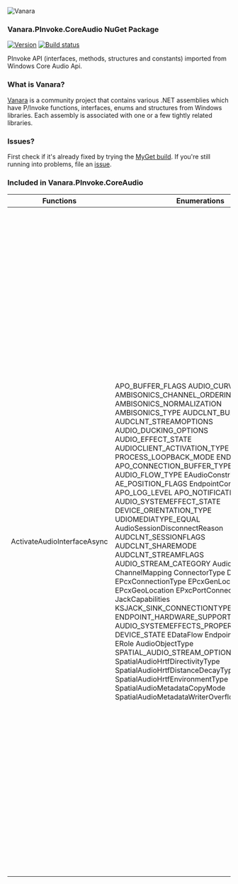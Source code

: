 ﻿![Vanara](https://raw.githubusercontent.com/dahall/Vanara/master/docs/icons/VanaraHeading.png)
### **Vanara.PInvoke.CoreAudio NuGet Package**
[![Version](https://img.shields.io/nuget/v/Vanara.PInvoke.CoreAudio?label=NuGet&style=flat-square)](https://github.com/dahall/Vanara/releases)
[![Build status](https://github.com/dahall/Vanara/actions/workflows/cibuild.yml/badge.svg?branch=master)](https://github.com/dahall/Vanara/actions/workflows/cibuild.yml)

PInvoke API (interfaces, methods, structures and constants) imported from Windows Core Audio Api.

### **What is Vanara?**

[Vanara](https://github.com/dahall/Vanara) is a community project that contains various .NET assemblies which have P/Invoke functions, interfaces, enums and structures from Windows libraries. Each assembly is associated with one or a few tightly related libraries.

### **Issues?**

First check if it's already fixed by trying the [MyGet build](https://www.myget.org/feed/Packages/vanara).
If you're still running into problems, file an [issue](https://github.com/dahall/Vanara/issues).

### **Included in Vanara.PInvoke.CoreAudio**

Functions | Enumerations | Structures | Interfaces
--- | --- | --- | ---
ActivateAudioInterfaceAsync                                                                                                             | APO_BUFFER_FLAGS AUDIO_CURVE_TYPE AMBISONICS_CHANNEL_ORDERING AMBISONICS_NORMALIZATION AMBISONICS_TYPE AUDCLNT_BUFFERFLAGS AUDCLNT_STREAMOPTIONS AUDIO_DUCKING_OPTIONS AUDIO_EFFECT_STATE AUDIOCLIENT_ACTIVATION_TYPE PROCESS_LOOPBACK_MODE ENDPOINT_RESET APO_CONNECTION_BUFFER_TYPE APO_FLAG AUDIO_FLOW_TYPE EAudioConstriction AE_POSITION_FLAGS EndpointConnectorType APO_LOG_LEVEL APO_NOTIFICATION_TYPE AUDIO_SYSTEMEFFECT_STATE DEVICE_ORIENTATION_TYPE UDIOMEDIATYPE_EQUAL AudioSessionDisconnectReason AUDCLNT_SESSIONFLAGS AUDCLNT_SHAREMODE AUDCLNT_STREAMFLAGS AUDIO_STREAM_CATEGORY AudioSessionState ChannelMapping ConnectorType DataFlow EPcxConnectionType EPcxGenLocation EPcxGeoLocation EPxcPortConnection JackCapabilities KSJACK_SINK_CONNECTIONTYPE PartType ENDPOINT_HARDWARE_SUPPORT AUDIO_SYSTEMEFFECTS_PROPERTYSTORE_TYPE DEVICE_STATE EDataFlow EndpointFormFactor ERole AudioObjectType SPATIAL_AUDIO_STREAM_OPTIONS SpatialAudioHrtfDirectivityType SpatialAudioHrtfDistanceDecayType SpatialAudioHrtfEnvironmentType SpatialAudioMetadataCopyMode SpatialAudioMetadataWriterOverflowMode                                                          | APO_CONNECTION_PROPERTY AMBISONICS_PARAMS AUDIO_EFFECT AudioClientProperties AUDIOCLIENT_ACTIVATION_PARAMS AUDIOCLIENT_PROCESS_LOOPBACK_PARAMS APO_CONNECTION_DESCRIPTOR APO_REG_PROPERTIES APOInitBaseStruct APOInitSystemEffects APOInitSystemEffects2 AudioFXExtensionParams AE_CURRENT_POSITION AUDIO_ENDPOINT_SHARED_CREATE_PARAMS APO_NOTIFICATION_DESCRIPTOR APOInitSystemEffects3 AUDIO_ENDPOINT_PROPERTY_CHANGE_APO_NOTIFICATION_DESCRIPTOR AUDIO_ENDPOINT_PROPERTY_CHANGE_NOTIFICATION AUDIO_ENDPOINT_VOLUME_APO_NOTIFICATION_DESCRIPTOR AUDIO_ENDPOINT_VOLUME_CHANGE_NOTIFICATION AUDIO_ENDPOINT_VOLUME_CHANGE_NOTIFICATION2 AUDIO_MICROPHONE_BOOST_APO_NOTIFICATION_DESCRIPTOR AUDIO_MICROPHONE_BOOST_NOTIFICATION AUDIO_SYSTEMEFFECT AUDIO_SYSTEMEFFECTS_PROPERTY_CHANGE_APO_NOTIFICATION_DESCRIPTOR AUDIO_SYSTEMEFFECTS_PROPERTY_CHANGE_NOTIFICATION AUDIO_VOLUME_NOTIFICATION_DATA2 UNCOMPRESSEDAUDIOFORMAT KSJACK_DESCRIPTION KSJACK_DESCRIPTION2 KSJACK_SINK_INFORMATION AUDIO_VOLUME_NOTIFICATION_DATA DIRECTX_AUDIO_ACTIVATION_PARAMS SpatialAudioClientActivationParams SpatialAudioObjectRenderStreamActivationParams SpatialAudioObjectRenderStreamActivationParams2 SpatialAudioHrtfActivationParams SpatialAudioHrtfActivationParams2 SpatialAudioHrtfDirectivity SpatialAudioHrtfDirectivityCardioid SpatialAudioHrtfDirectivityCone SpatialAudioHrtfDirectivityUnion SpatialAudioHrtfDistanceDecay SpatialAudioHrtfOrientation SpatialAudioMetadataItemsInfo SpatialAudioObjectRenderStreamForMetadataActivationParams SpatialAudioObjectRenderStreamForMetadataActivationParams2                                                               | IAcousticEchoCancellationControl IAudioAmbisonicsControl IAudioCaptureClient IAudioClient IAudioClient2 IAudioClient3 IAudioClientDuckingControl IAudioClock IAudioClock2 IAudioClockAdjustment IAudioEffectsChangedNotificationClient IAudioEffectsManager IAudioRenderClient IAudioStreamVolume IAudioViewManagerService IChannelAudioVolume ISimpleAudioVolume IAudioEndpointFormatControl IApoAcousticEchoCancellation IApoAuxiliaryInputConfiguration IApoAuxiliaryInputRT IAudioProcessingObject IAudioProcessingObjectConfiguration IAudioProcessingObjectRT IAudioProcessingObjectVBR IAudioSystemEffects IAudioSystemEffects2 IAudioSystemEffectsCustomFormats IAudioDeviceEndpoint IAudioEndpoint IAudioEndpointControl IAudioEndpointLastBufferControl IAudioEndpointOffloadStreamMeter IAudioEndpointOffloadStreamMute IAudioEndpointOffloadStreamVolume IAudioEndpointRT IAudioInputEndpointRT IAudioLfxControl IAudioOutputEndpointRT IHardwareAudioEngineBase IAudioProcessingObjectLoggingService IAudioProcessingObjectNotifications IAudioProcessingObjectNotifications2 IAudioProcessingObjectRTQueueService IAudioSystemEffects3 IAudioMediaType IAudioSessionControl IAudioSessionControl2 IAudioSessionEnumerator IAudioSessionEvents IAudioSessionManager IAudioSessionManager2 IAudioSessionNotification IAudioVolumeDuckNotification IAudioAutoGainControl IAudioBass IAudioChannelConfig IAudioInputSelector IAudioLoudness IAudioMidrange IAudioMute IAudioOutputSelector IAudioPeakMeter IAudioTreble IAudioVolumeLevel IConnector IControlChangeNotify IControlInterface IDeviceSpecificProperty IDeviceTopology IKsFormatSupport IKsJackDescription IKsJackDescription2 IKsJackSinkInformation IPart IPartsList IPerChannelDbLevel ISubunit IAudioEndpointVolume IAudioEndpointVolumeCallback IAudioEndpointVolumeEx IAudioMeterInformation IActivateAudioInterfaceAsyncOperation IActivateAudioInterfaceCompletionHandler IMMDevice IMMDeviceCollection IMMDeviceEnumerator IMMEndpoint IMMNotificationClient IAudioFormatEnumerator ISpatialAudioClient ISpatialAudioClient2 ISpatialAudioObject ISpatialAudioObjectBase ISpatialAudioObjectRenderStream ISpatialAudioObjectRenderStreamBase ISpatialAudioObjectRenderStreamNotify ISpatialAudioObjectForHrtf ISpatialAudioObjectRenderStreamForHrtf ISpatialAudioMetadataClient ISpatialAudioMetadataCopier ISpatialAudioMetadataItems ISpatialAudioMetadataItemsBuffer ISpatialAudioMetadataReader ISpatialAudioMetadataWriter ISpatialAudioObjectForMetadataCommands ISpatialAudioObjectForMetadataItems ISpatialAudioObjectRenderStreamForMetadata 
